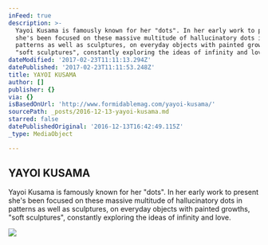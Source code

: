 ```yaml
---
inFeed: true
description: >-
  Yayoi Kusama is famously known for her "dots". In her early work to present
  she's been focused on these massive multitude of hallucinatory dots in
  patterns as well as sculptures, on everyday objects with painted growths,
  "soft sculptures", constantly exploring the ideas of infinity and love.
dateModified: '2017-02-23T11:11:13.294Z'
datePublished: '2017-02-23T11:11:53.248Z'
title: YAYOI KUSAMA
author: []
publisher: {}
via: {}
isBasedOnUrl: 'http://www.formidablemag.com/yayoi-kusama/'
sourcePath: _posts/2016-12-13-yayoi-kusama.md
starred: false
datePublishedOriginal: '2016-12-13T16:42:49.115Z'
_type: MediaObject

---
```

<article style=""><h1>YAYOI KUSAMA</h1><p>Yayoi Kusama is famously known for her "dots". In her early work to present she's been focused on these massive multitude of hallucinatory dots in patterns as well as sculptures, on everyday objects with painted growths, "soft sculptures", constantly exploring the ideas of infinity and love.</p><img src="http://www.formidablemag.com/wp-content/uploads/2014/01/kusama_400.jpg" /></article>